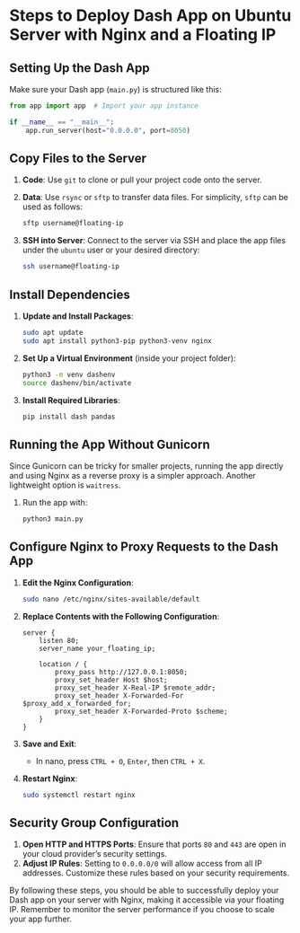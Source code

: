# Steps to Deploy Dash App on Ubuntu Server with Nginx and a Floating IP

## Setting Up the Dash App

Make sure your Dash app (`main.py`) is structured like this:

```python
from app import app  # Import your app instance

if __name__ == "__main__":
    app.run_server(host="0.0.0.0", port=8050)
```

## Copy Files to the Server

1. **Code**: Use `git` to clone or pull your project code onto the server.
2. **Data**: Use `rsync` or `sftp` to transfer data files. For simplicity, `sftp` can be used as follows:
   
   ```bash
   sftp username@floating-ip
   ```
3. **SSH into Server**: Connect to the server via SSH and place the app files under the `ubuntu` user or your desired directory:
   
   ```bash
   ssh username@floating-ip
   ```

## Install Dependencies

1. **Update and Install Packages**:
   
   ```bash
   sudo apt update
   sudo apt install python3-pip python3-venv nginx
   ```

2. **Set Up a Virtual Environment** (inside your project folder):
   
   ```bash
   python3 -m venv dashenv
   source dashenv/bin/activate
   ```

3. **Install Required Libraries**:
   
   ```bash
   pip install dash pandas
   ```

## Running the App Without Gunicorn

Since Gunicorn can be tricky for smaller projects, running the app directly and using Nginx as a reverse proxy is a simpler approach. Another lightweight option is `waitress`.

1. Run the app with:
   
   ```bash
   python3 main.py
   ```

## Configure Nginx to Proxy Requests to the Dash App

1. **Edit the Nginx Configuration**:
   
   ```bash
   sudo nano /etc/nginx/sites-available/default
   ```

2. **Replace Contents with the Following Configuration**:
   
   ```nginx
   server {
       listen 80;
       server_name your_floating_ip;
   
       location / {
           proxy_pass http://127.0.0.1:8050;
           proxy_set_header Host $host;
           proxy_set_header X-Real-IP $remote_addr;
           proxy_set_header X-Forwarded-For $proxy_add_x_forwarded_for;
           proxy_set_header X-Forwarded-Proto $scheme;
       }
   }
   ```

3. **Save and Exit**:
   
   - In nano, press `CTRL + O`, `Enter`, then `CTRL + X`.

4. **Restart Nginx**:
   
   ```bash
   sudo systemctl restart nginx
   ```

## Security Group Configuration

1. **Open HTTP and HTTPS Ports**: Ensure that ports `80` and `443` are open in your cloud provider’s security settings.
2. **Adjust IP Rules**: Setting to `0.0.0.0/0` will allow access from all IP addresses. Customize these rules based on your security requirements.

By following these steps, you should be able to successfully deploy your Dash app on your server with Nginx, making it accessible via your floating IP. Remember to monitor the server performance if you choose to scale your app further.
